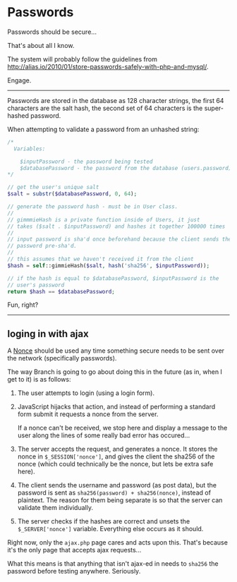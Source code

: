 # Passwords

Passwords should be secure...

That's about all I know.

The system will probably follow the guidelines from
http://alias.io/2010/01/store-passwords-safely-with-php-and-mysql/.

Engage.

-----

Passwords are stored in the database as 128 character strings, the first 64
characters are the salt hash, the second set of 64 characters is the 
super-hashed password.

When attempting to validate a password from an unhashed string:

```php
/*
  Variables:

    $inputPassword - the password being tested
    $databasePassword - the password from the database (users.password)
*/

// get the user's unique salt
$salt = substr($databasePassword, 0, 64);

// generate the password hash - must be in User class.
//
// gimmmieHash is a private function inside of Users, it just
// takes ($salt . $inputPassword) and hashes it together 100000 times
//
// input password is sha'd once beforehand because the client sends the
// password pre-sha'd.
//
// this assumes that we haven't received it from the client
$hash = self::gimmieHash($salt, hash('sha256', $inputPassword));

// if the hash is equal to $databasePassword, $inputPassword is the
// user's password
return $hash == $databasePassword;
```

Fun, right?

----

## loging in with ajax

A [Nonce](http://en.wikipedia.org/wiki/Cryptographic_nonce) should be used any
time something secure needs to be sent over the network (specifically 
passwords).

The way Branch is going to go about doing this in the future (as in, when I
get to it) is as follows:

1.    The user attempts to login (using a login form).

2.    JavaScript hijacks that action, and instead of performing a standard
      form submit it requests a nonce from the server.

      If a nonce can't be received, we stop here and display a message to the
      user along the lines of some really bad error has occured...

3.    The server accepts the request, and generates a nonce. It stores the 
      nonce in `$_SESSION['nonce']`, and gives the client the sha256 of the
      nonce (which could technically be the nonce, but lets be extra safe
      here).

4.    The client sends the username and password (as post data), but the
      password is sent as `sha256(password) + sha256(nonce)`, instead of 
      plaintext. The reason for them being separate is so that the server can
      validate them individually.

5.    The server checks if the hashes are correct and unsets the 
      `$_SERVER['nonce']` variable. Everything else occurs as it should.

Right now, only the `ajax.php` page cares and acts upon this. That's because 
it's the only page that accepts ajax requests...

What this means is that anything that isn't ajax-ed in needs to `sha256` the
password before testing anywhere. Seriously.